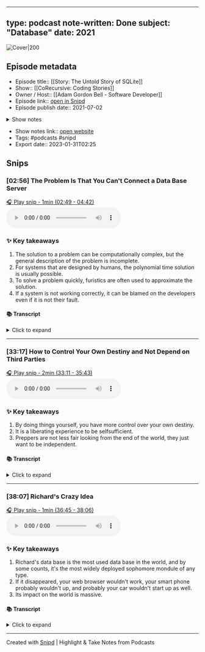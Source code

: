 
---
type: podcast
note-written: Done
subject: "Database"
date: 2021
---










![Cover|200](https://images.weserv.nl/?url=https%3A%2F%2Fssl-static.libsyn.com%2Fp%2Fassets%2Fd%2F7%2Fa%2F5%2Fd7a5a500931246e3%2FCoding_Stories.png&w=200&h=200)


## Episode metadata
- Episode title:: [[Story: The Untold Story of SQLite]]
- Show:: [[CoRecursive: Coding Stories]]
- Owner / Host:: [[Adam Gordon Bell - Software Developer]]
- Episode link:: [open in Snipd](https://share.snipd.com/episode/05843a8c-7714-4c41-b936-f44d763fd19d)
- Episode publish date:: 2021-07-02
<details>
<summary>Show notes</summary>
> On today's show, I'm talking to Richard Hipp about surviving becoming core infrastructure for the world. SQLite is everywhere. It's in your web browser, it's in your phone, it's probably in your car, and it's definitely in commercial planes. It's where your iMessages and WhatsApp messages are stored, and if you do a find on your computer for *.db, you'll be amazed at how many SQLite databases you find.  Today, Richard is going to share his story. It's the story of creating a small open source project and having it grow beyond your wildest ambitions. It's the story of following that success wherever it leads: From relationships with tech-giants to interesting testing procedures and more.<br/>>    Episode Page <br/>>    Subscribe To Podcast <br/>>    Newsletter
</details>

- Show notes link:: [open website](https://chtbl.com/track/7D91G/traffic.libsyn.com/corecursive/066-sqlite.mp3)
- Tags: #podcasts #snipd
- Export date:: 2023-01-31T02:25


## Snips


### [02:56] The Problem Is That You Can't Connect a Data Base Server


[🎧 Play snip - 1min️ (02:49 - 04:42)](https://share.snipd.com/snip/6ef02752-e845-40c0-8fa5-a3b93ad3692f)
<audio controls> <source src="https://chtbl.com/track/7D91G/traffic.libsyn.com/secure/corecursive/066-sqlite.mp3?dest-id=628353#t=02:49,04:42"> </audio>


### ✨ Key takeaways
1. The solution to a problem can be computationally complex, but the general description of the problem is incomplete.
2. For systems that are designed by humans, the polynomial time solution is usually possible.
3. To solve a problem quickly, furistics are often used to approximate the solution.
4. If a system is not working correctly, it can be blamed on the developers even if it is not their fault.


#### 📚 Transcript
<details>
<summary>Click to expand</summary>
<blockquote><b>Speaker 1</b><br/><br/>Richard was brought in because the solution to this problem was computationally complex, and richard was for solving hard problemsbut really, when you come right down to it, the types of systems that are designed by humans tend to be solvable in polynomial time. Is just that the general description of the problem where you have an arbitrary directed graft is impty complete. So they were trying to to write code that would solve this and the hand analyze it, and they didn't realize thisd and they were you know, we're not getting a solution just running forever and chewing up see pu cycles. What's going on? Well, you know, that's because it's mp completed. And so you have to use furistics that we'll find fast, approximate solutions, and and put lots of things in there too to verify that it's not stuck in a loop somehow. And really, for the way they design these ships, the huristics can find the exact solution of the obtimal solution pretty quickly in every case. But it's just, you can't write a simple, naive algarithm and expect it to finish quickly, because you will get stuck in an expeditial search, try every valve combination to see which one's going to give you the best solution. So i was leading a team that was working on the and informinx just wasn't really working really well. I mean, once it was working, it worked great. But sometimes the server would go down, and and then our application would run and that was, that was embarrassing. Dialogue box wold pop up, thend of that big double click on the thing, and a dialogue box would pop up that says, can't connect a data base server. And wasn't our fault. We didn't have any control oer, mister vernel, what do you do if you can't connect the observer? And so we got, we got the blame all the same because we were painting the dialogue boxy.</blockquote>
</details>



---


### [33:17] How to Control Your Own Destiny and Not Depend on Third Parties


[🎧 Play snip - 2min️ (33:11 - 35:43)](https://share.snipd.com/snip/95ea86dd-65c3-4589-bac9-a90f6ea2090b)
<audio controls> <source src="https://chtbl.com/track/7D91G/traffic.libsyn.com/secure/corecursive/066-sqlite.mp3?dest-id=628353#t=33:11,35:43"> </audio>


### ✨ Key takeaways
1. By doing things yourself, you have more control over your own destiny.
2. It is a liberating experience to be selfsufficient.
3. Preppers are not less fair looking from the end of the world, they just want to be independent.


#### 📚 Transcript
<details>
<summary>Click to expand</summary>
<blockquote><b>Speaker 1</b><br/><br/>And so because i wrote it myself, it exactly mit me my needs, and is the perfect product for what i what it's doing. So by by by doing things yourself, ah, you control your own destiny. You have more freedom. Ah, you're not dependent upon third parties. I it's a very liberating experience. I kind of think of myself, idon'tknow, there's this phenomenon that you can see on you toob about a people living off grid. And, hm, he they go out and they buy a little bit of andthey're going to rasor and food, and they're hey're going to live off grid and stuff. What do they call that? Survivalists or preppers, preppers, maybe, maybe it's preppers, butno, they're not less fairly looking from the end of the world. They're just, they don't want to, they don't want to depend on trador joes. They don't want to depend ont local foods for they want to be self sufficient. And i guess there's an element of that in me, in we live, and we live in the city. I can't get by without kroger. If croger and aldian and publics go go under, i'll starve. I not im not to that extent. But i do appreciate the h people want to want to to control their own destiny andnd do things for themselves. Right now, i'm having some trouble with g male. I know that when we were setting up this, this meeting, you you you noted that a lot ofthe attempts to reach me by g mailr ar, bouncing back. And i'd, i've been struggling to forget how to solve that. And i'm thinking, and so now where does my mind go? Naturally, i'm going to write my own mail. Sirer, i was making notes on even as we were setting up this call, that's a big problem. And that's at least as difficult, if not more difficult, than writing a datavas ingine. But you know, i don't want to be beholden to gema. I don't want them controlling my destiny. I don't want them controlling the record of all my conversations. I want to control that myself. And so going to go through a lot of pain and a lot of work and a lot of effort to come up with some solution that i can control myself. I can go out in leas o a virtual machine out there in the cloud, and run it myself, and not depend on a third party to control my union.</blockquote>
</details>



---


### [38:07] Richard's Crazy Idea


[🎧 Play snip - 1min️ (36:45 - 38:06)](https://share.snipd.com/snip/efc3ac08-88bf-46e4-af28-33c649bdbcfc)
<audio controls> <source src="https://chtbl.com/track/7D91G/traffic.libsyn.com/secure/corecursive/066-sqlite.mp3?dest-id=628353#t=36:45,38:06"> </audio>


### ✨ Key takeaways
1. Richard's data base is the most used data base in the world, and by some counts, it's the most widely deployed sophomore mondule of any type.
2. If it disappeared, your web browser wouldn't work, your smart phone probably wouldn't up, and probably your car wouldn't start up as well.
3. Its impact on the world is massive.


#### 📚 Transcript
<details>
<summary>Click to expand</summary>
<blockquote><b>Speaker 2</b><br/><br/>If my lawn people disappeared, i'd be in trouble because my push motor is broken. But i'd be in more trouble if s c l a disappeared. Richard's data base is the most used data base in the world, and by some counts, it's the most widely deployed sophomore mondule of any type. If it disappeared, your web browser wouldn't work, your smart phone probably wouldn't up, and probably your car wouldn't start up as well. Its impact on the world is massive. And there's plenty of places where it could have lost its way. The consordium could have stifled progress, or run out of money, or the full year it took to address all the android bugs could have easily burnt richard out, but he prevailed, and now he's in a great position to offer advice to others who want to create impact full open source softwhere i had this crazy idea of it, and i'm going to build a data base engine that does not have a serven, that talks directly to disk and ignores the data types.</blockquote><br/><blockquote><b>Speaker 1</b><br/><br/>And if you ask any of the experts of the day, they would say, that's impossible. That will never work. That's a stupid idea. Fortunately, i didn't know any experts, and so i did it anyway. So this sort of thing happens. I think maybe just o, younow, don't listen to the experts too much. Dnnd n do what o do what makes sense. Solve your problem.</blockquote><br/><blockquote><b>Speaker 2</b><br/><br/>All right, that was the show. I hope you enjoyed richard's story.</blockquote>
</details>



---





Created with [Snipd](https://www.snipd.com) | Highlight & Take Notes from Podcasts